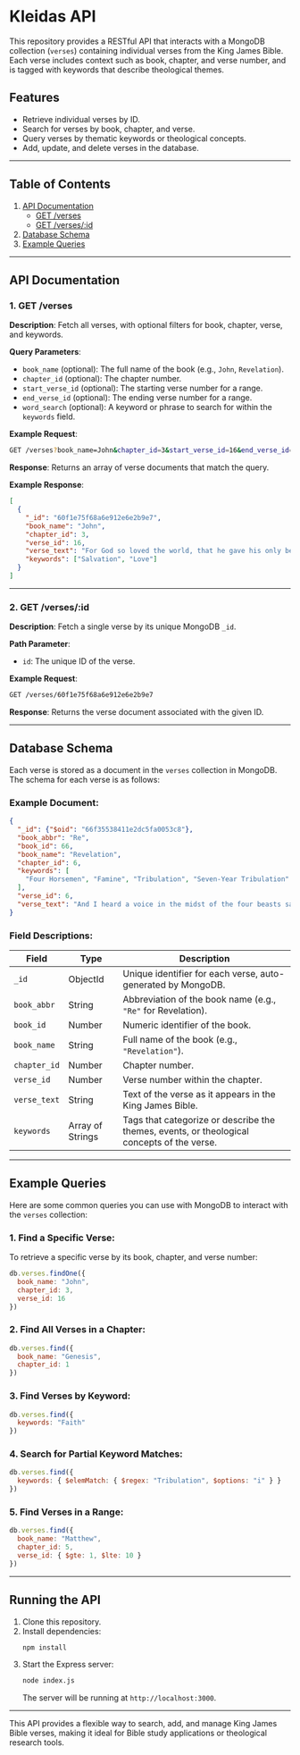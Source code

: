 # Kleidas API

This repository provides a RESTful API that interacts with a MongoDB collection (`verses`) containing individual verses from the King James Bible. Each verse includes context such as book, chapter, and verse number, and is tagged with keywords that describe theological themes.

## Features
- Retrieve individual verses by ID.
- Search for verses by book, chapter, and verse.
- Query verses by thematic keywords or theological concepts.
- Add, update, and delete verses in the database.

---

## Table of Contents
1. [API Documentation](#api-documentation)
    - [GET /verses](#get-verses)
    - [GET /verses/:id](#get-versesid)
2. [Database Schema](#database-schema)
3. [Example Queries](#example-queries)

---

## API Documentation

### 1. GET /verses

**Description**: Fetch all verses, with optional filters for book, chapter, verse, and keywords.

**Query Parameters**:
- `book_name` (optional): The full name of the book (e.g., `John`, `Revelation`).
- `chapter_id` (optional): The chapter number.
- `start_verse_id` (optional): The starting verse number for a range.
- `end_verse_id` (optional): The ending verse number for a range.
- `word_search` (optional): A keyword or phrase to search for within the `keywords` field.

**Example Request**:
```bash
GET /verses?book_name=John&chapter_id=3&start_verse_id=16&end_verse_id=20
```

**Response**:
Returns an array of verse documents that match the query.

**Example Response**:
```json
[
  {
    "_id": "60f1e75f68a6e912e6e2b9e7",
    "book_name": "John",
    "chapter_id": 3,
    "verse_id": 16,
    "verse_text": "For God so loved the world, that he gave his only begotten Son...",
    "keywords": ["Salvation", "Love"]
  }
]
```

---

### 2. GET /verses/:id

**Description**: Fetch a single verse by its unique MongoDB `_id`.

**Path Parameter**:
- `id`: The unique ID of the verse.

**Example Request**:
```bash
GET /verses/60f1e75f68a6e912e6e2b9e7
```

**Response**:
Returns the verse document associated with the given ID.

---

## Database Schema

Each verse is stored as a document in the `verses` collection in MongoDB. The schema for each verse is as follows:

### Example Document:
```json
{
  "_id": {"$oid": "66f35538411e2dc5fa0053c8"},
  "book_abbr": "Re",
  "book_id": 66,
  "book_name": "Revelation",
  "chapter_id": 6,
  "keywords": [
    "Four Horsemen", "Famine", "Tribulation", "Seven-Year Tribulation"
  ],
  "verse_id": 6,
  "verse_text": "And I heard a voice in the midst of the four beasts say..."
}
```

### Field Descriptions:

| Field        | Type              | Description                                                                                 |
|--------------|-------------------|---------------------------------------------------------------------------------------------|
| `_id`        | ObjectId           | Unique identifier for each verse, auto-generated by MongoDB.                                |
| `book_abbr`  | String             | Abbreviation of the book name (e.g., `"Re"` for Revelation).                                |
| `book_id`    | Number             | Numeric identifier of the book.                                                             |
| `book_name`  | String             | Full name of the book (e.g., `"Revelation"`).                                                |
| `chapter_id` | Number             | Chapter number.                                                                             |
| `verse_id`   | Number             | Verse number within the chapter.                                                            |
| `verse_text` | String             | Text of the verse as it appears in the King James Bible.                                    |
| `keywords`   | Array of Strings   | Tags that categorize or describe the themes, events, or theological concepts of the verse.   |

---

## Example Queries

Here are some common queries you can use with MongoDB to interact with the `verses` collection:

### 1. Find a Specific Verse:
To retrieve a specific verse by its book, chapter, and verse number:
```javascript
db.verses.findOne({
  book_name: "John",
  chapter_id: 3,
  verse_id: 16
})
```

### 2. Find All Verses in a Chapter:
```javascript
db.verses.find({
  book_name: "Genesis",
  chapter_id: 1
})
```

### 3. Find Verses by Keyword:
```javascript
db.verses.find({
  keywords: "Faith"
})
```

### 4. Search for Partial Keyword Matches:
```javascript
db.verses.find({
  keywords: { $elemMatch: { $regex: "Tribulation", $options: "i" } }
})
```

### 5. Find Verses in a Range:
```javascript
db.verses.find({
  book_name: "Matthew",
  chapter_id: 5,
  verse_id: { $gte: 1, $lte: 10 }
})
```

---

## Running the API

1. Clone this repository.
2. Install dependencies:
   ```bash
   npm install
   ```
3. Start the Express server:
   ```bash
   node index.js
   ```
   The server will be running at `http://localhost:3000`.

---

This API provides a flexible way to search, add, and manage King James Bible verses, making it ideal for Bible study applications or theological research tools.